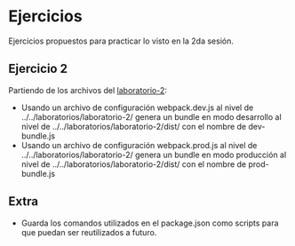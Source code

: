 # Ejercicios

Ejercicios propuestos para practicar lo visto en la 2da sesión.

## Ejercicio 2

Partiendo de los archivos del [laboratorio-2](../../laboratorios/laboratorio-2/):

- Usando un archivo de configuración webpack.dev.js al nivel de ../../laboratorios/laboratorio-2/ genera un bundle en modo desarrollo al nivel de ../../laboratorios/laboratorio-2/dist/ con el nombre de dev-bundle.js
- Usando un archivo de configuración webpack.prod.js al nivel de ../../laboratorios/laboratorio-2/ genera un bundle en modo producción al nivel de ../../laboratorios/laboratorio-2/dist/ con el nombre de prod-bundle.js

## Extra

- Guarda los comandos utilizados en el package.json como scripts para que puedan ser reutilizados a futuro.